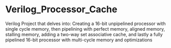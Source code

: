 # Verilog_Processor_Cache
Verilog Project that delves into: Creating a 16-bit unpipelined processor with single cycle memory, then pipelining with perfect memory, aligned memory, stalling memory,  adding a two-way set associative cache, and lastly a fully pipelined 16-bit processor with multi-cycle memory and optimizations 
